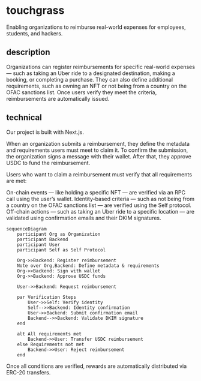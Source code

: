 # touchgrass
Enabling organizations to reimburse real-world expenses for employees, students, and hackers.

## description
Organizations can register reimbursements for specific real-world expenses — such as taking an Uber ride to a designated destination, making a booking, or completing a purchase.
They can also define additional requirements, such as owning an NFT or not being from a country on the OFAC sanctions list.
Once users verify they meet the criteria, reimbursements are automatically issued.

## technical
Our project is built with Next.js.

When an organization submits a reimbursement, they define the metadata and requirements users must meet to claim it. To confirm the submission, the organization signs a message with their wallet.
After that, they approve USDC to fund the reimbursement.

Users who want to claim a reimbursement must verify that all requirements are met:

On-chain events — like holding a specific NFT — are verified via an RPC call using the user’s wallet.
Identity-based criteria — such as not being from a country on the OFAC sanctions list — are verified using the Self protocol.
Off-chain actions — such as taking an Uber ride to a specific location — are validated using confirmation emails and their DKIM signatures.


```mermaid
sequenceDiagram
    participant Org as Organization
    participant Backend
    participant User
    participant Self as Self Protocol

    Org->>Backend: Register reimbursement
    Note over Org,Backend: Define metadata & requirements
    Org->>Backend: Sign with wallet
    Org->>Backend: Approve USDC funds

    User->>Backend: Request reimbursement
    
    par Verification Steps
        User->>Self: Verify identity
        Self-->>Backend: Identity confirmation
        User->>Backend: Submit confirmation email
        Backend-->>Backend: Validate DKIM signature
    end

    alt All requirements met
        Backend->>User: Transfer USDC reimbursement
    else Requirements not met
        Backend->>User: Reject reimbursement
    end
```

Once all conditions are verified, rewards are automatically distributed via ERC-20 transfers.
